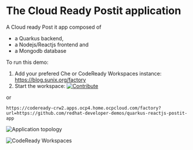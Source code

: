 # The Cloud Ready Postit application
A Cloud ready Post it app composed of
- a Quarkus backend,
- a Nodejs/Reactjs frontend and
- a Mongodb database


To run this demo:

1. Add your prefered Che or CodeReady Workspaces instance: https://blog.sunix.org/factory 
2. Start the workspace: [![Contribute](factory-contribute.svg)](https://codeready-crw2.apps.ocp4.home.ocpcloud.com/factory?url=https://github.com/redhat-developer-demos/quarkus-reactjs-postit-app)

or

```
https://codeready-crw2.apps.ocp4.home.ocpcloud.com/factory?url=https://github.com/redhat-developer-demos/quarkus-reactjs-postit-app
```


![Application topology](topology.png "Application Topology")

![CodeReady Workspaces](codeready-workspaces-preview.png "CodeReady Workspaces")
